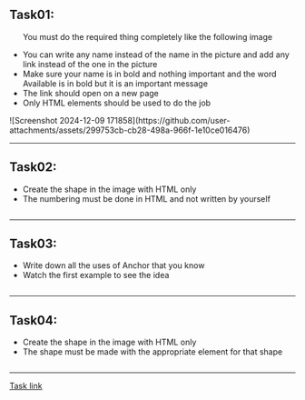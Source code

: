 <h2>Task01:</h2>
<ul>
  <p>You must do the required thing completely like the following image</p>
  <li>You can write any name instead of the name in the picture and add any link instead of the one in the picture</li>
  <li>Make sure your name is in bold and nothing important and the word Available is in bold but it is an important message</li>
  <li>The link should open on a new page</li>
  <li>Only HTML elements should be used to do the job</li>
</ul>
![Screenshot 2024-12-09 171858](https://github.com/user-attachments/assets/299753cb-cb28-498a-966f-1e10ce016476)
<hr>
<h2>Task02:</h2>
<ul>
  <li>Create the shape in the image with HTML only</li>
  <li>The numbering must be done in HTML and not written by yourself</li>
</ul>
<img>
<hr>
<h2>Task03:</h2>
<ul>
  <li>Write down all the uses of Anchor that you know</li>
  <li>Watch the first example to see the idea</li>
</ul>
<img>
<hr>
<h2>Task04:</h2>
<ul>
  <li>Create the shape in the image with HTML only</li>
  <li>The shape must be made with the appropriate element for that shape</li>
</ul>
<img>
<hr>
<a href="https://elzero.org/html-assignments-lesson-from-11-to-14/">Task link</a>
